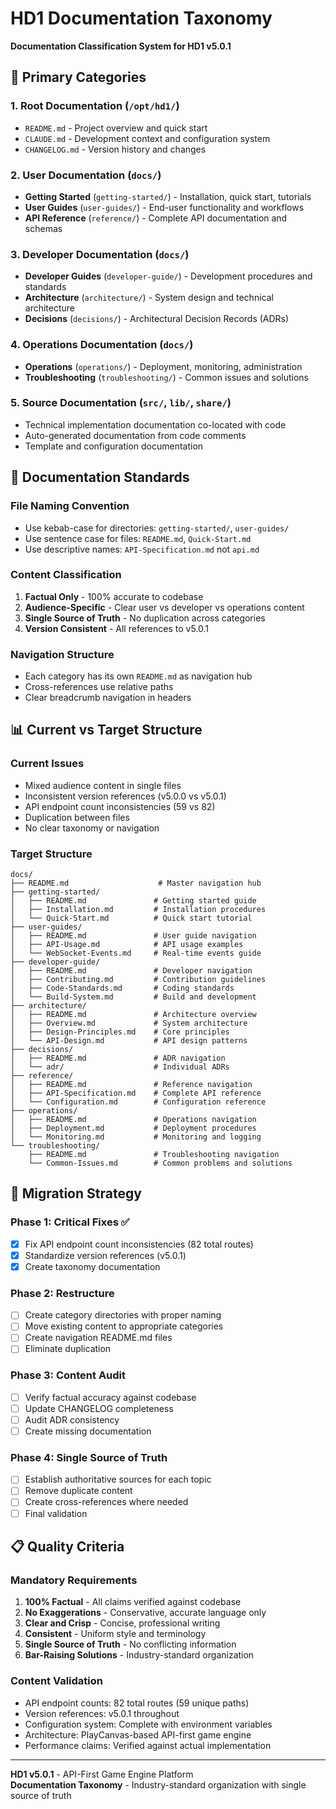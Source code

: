 # HD1 Documentation Taxonomy

**Documentation Classification System for HD1 v5.0.1**

## 📂 Primary Categories

### 1. **Root Documentation** (`/opt/hd1/`)
- `README.md` - Project overview and quick start
- `CLAUDE.md` - Development context and configuration system
- `CHANGELOG.md` - Version history and changes

### 2. **User Documentation** (`docs/`)
- **Getting Started** (`getting-started/`) - Installation, quick start, tutorials
- **User Guides** (`user-guides/`) - End-user functionality and workflows
- **API Reference** (`reference/`) - Complete API documentation and schemas

### 3. **Developer Documentation** (`docs/`)
- **Developer Guides** (`developer-guide/`) - Development procedures and standards
- **Architecture** (`architecture/`) - System design and technical architecture
- **Decisions** (`decisions/`) - Architectural Decision Records (ADRs)

### 4. **Operations Documentation** (`docs/`)
- **Operations** (`operations/`) - Deployment, monitoring, administration
- **Troubleshooting** (`troubleshooting/`) - Common issues and solutions

### 5. **Source Documentation** (`src/`, `lib/`, `share/`)
- Technical implementation documentation co-located with code
- Auto-generated documentation from code comments
- Template and configuration documentation

## 🎯 Documentation Standards

### **File Naming Convention**
- Use kebab-case for directories: `getting-started/`, `user-guides/`
- Use sentence case for files: `README.md`, `Quick-Start.md`
- Use descriptive names: `API-Specification.md` not `api.md`

### **Content Classification**
1. **Factual Only** - 100% accurate to codebase
2. **Audience-Specific** - Clear user vs developer vs operations content
3. **Single Source of Truth** - No duplication across categories
4. **Version Consistent** - All references to v5.0.1

### **Navigation Structure**
- Each category has its own `README.md` as navigation hub
- Cross-references use relative paths
- Clear breadcrumb navigation in headers

## 📊 Current vs Target Structure

### **Current Issues**
- Mixed audience content in single files
- Inconsistent version references (v5.0.0 vs v5.0.1)
- API endpoint count inconsistencies (59 vs 82)
- Duplication between files
- No clear taxonomy or navigation

### **Target Structure**
```
docs/
├── README.md                    # Master navigation hub
├── getting-started/
│   ├── README.md               # Getting started guide
│   ├── Installation.md         # Installation procedures
│   └── Quick-Start.md          # Quick start tutorial
├── user-guides/
│   ├── README.md               # User guide navigation
│   ├── API-Usage.md            # API usage examples
│   └── WebSocket-Events.md     # Real-time events guide
├── developer-guide/
│   ├── README.md               # Developer navigation
│   ├── Contributing.md         # Contribution guidelines
│   ├── Code-Standards.md       # Coding standards
│   └── Build-System.md         # Build and development
├── architecture/
│   ├── README.md               # Architecture overview
│   ├── Overview.md             # System architecture
│   ├── Design-Principles.md    # Core principles
│   └── API-Design.md           # API design patterns
├── decisions/
│   ├── README.md               # ADR navigation
│   └── adr/                    # Individual ADRs
├── reference/
│   ├── README.md               # Reference navigation
│   ├── API-Specification.md    # Complete API reference
│   └── Configuration.md        # Configuration reference
├── operations/
│   ├── README.md               # Operations navigation
│   ├── Deployment.md           # Deployment procedures
│   └── Monitoring.md           # Monitoring and logging
└── troubleshooting/
    ├── README.md               # Troubleshooting navigation
    └── Common-Issues.md        # Common problems and solutions
```

## 🔄 Migration Strategy

### **Phase 1: Critical Fixes** ✅
- [x] Fix API endpoint count inconsistencies (82 total routes)
- [x] Standardize version references (v5.0.1)
- [x] Create taxonomy documentation

### **Phase 2: Restructure** 
- [ ] Create category directories with proper naming
- [ ] Move existing content to appropriate categories
- [ ] Create navigation README.md files
- [ ] Eliminate duplication

### **Phase 3: Content Audit**
- [ ] Verify factual accuracy against codebase
- [ ] Update CHANGELOG completeness
- [ ] Audit ADR consistency
- [ ] Create missing documentation

### **Phase 4: Single Source of Truth**
- [ ] Establish authoritative sources for each topic
- [ ] Remove duplicate content
- [ ] Create cross-references where needed
- [ ] Final validation

## 📋 Quality Criteria

### **Mandatory Requirements**
1. **100% Factual** - All claims verified against codebase
2. **No Exaggerations** - Conservative, accurate language only
3. **Clear and Crisp** - Concise, professional writing
4. **Consistent** - Uniform style and terminology
5. **Single Source of Truth** - No conflicting information
6. **Bar-Raising Solutions** - Industry-standard organization

### **Content Validation**
- API endpoint counts: 82 total routes (59 unique paths)
- Version references: v5.0.1 throughout
- Configuration system: Complete with environment variables
- Architecture: PlayCanvas-based API-first game engine
- Performance claims: Verified against actual implementation

---

**HD1 v5.0.1** - API-First Game Engine Platform  
**Documentation Taxonomy** - Industry-standard organization with single source of truth